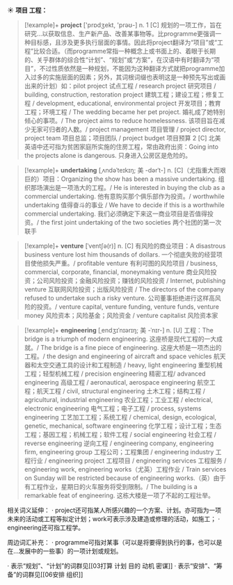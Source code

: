 ☀ <span class="category">**项目 工程：**</span>
>[!example]+ <span class="vocabulary">**project**</span> ['prɒdʒekt, 'prəʊ-] 
> <span class="definition">n. 1 [C] 规划的一项工作，旨在研究…以获取信息、生产新产品、改善某事物等。比programme更强调一种目标感，且涉及更多执行层面的事情。因此将project翻译为“项目”或“工程”比较合适。（而programme常指一种概念上或书面上的、着眼于长期的、关乎群体的综合性“计划”、“规划”或“方案”，在汉语中有时翻译为“项目”，不过性质依然是一种规划，不能因为这种翻译方式就把programme加入过多的实施层面的因素；另外，其词根词缀也表明这是一种预先写出或画出来的计划）如：</span>pilot project 试点工程 / research project 研究项目 / building, construction, restoration project 建筑工程；建设工程；修复工程 / development, educational, environmental project 开发项目；教育工程；环境工程 / The wedding became her pet project. 婚礼成了她特别倾心的事项。/ The project aims to reduce homelessness. 该项目旨在减少无家可归者的人数。/ project management 项目管理 / project director, project team 项目总监；项目团队 / project budget 项目预算 <span class="definition">2 [C] 北美英语中还可指为贫困家庭所实施的住房工程，常由政府出资：</span>Going into the projects alone is dangerous. 只身进入公房区是危险的。
       
>[!example]+ <span class="vocabulary">**undertaking**</span> [ˌʌndəˈteɪkɪŋ; 美 -dərˈt-]
> <span class="definition">n. [C]（尤指重大而艰巨的）项目：</span>Organizing the show has been a massive undertaking. 组织那场演出是一项浩大的工程。/ He is interested in buying the club as a commercial undertaking. 他有意购买那个俱乐部作为投资。/ worthwhile undertaking 值得奋斗的事业 / We have to decide if this is a worthwhile commercial undertaking. 我们必须确定下来这一商业项目是否值得投资。/ the first joint undertaking of the two societies 两个社团的第一次联手

>[!example]+ <span class="vocabulary">**venture**</span> [ˈventʃə(r)]
> <span class="definition">n. [C] 有风险的商业项目：</span>A disastrous business venture lost him thousands of dollars. 一个彻底失败的经营项目使他损失严重。/ profitable venture 有利可图的风险项目 / business, commercial, corporate, financial, moneymaking venture 商业风险投资；公司风险投资；金融风险投资；赚钱的风险投资 / Internet, publishing venture 互联网风险投资；出版风险投资 / The directors of the company refused to undertake such a risky venture. 公司董事拒绝进行这样高风险的投资。/ venture capital, venture funding, venture funds, venture money 风险资本；风险基金；风险资金 / venture capitalist 风险资本家

>[!example]+ <span class="vocabulary">**engineering**</span> [ˌendʒɪˈnɪərɪŋ; 美 -ˈnɪr-]
> <span class="definition">n. [U] 工程：</span>The bridge is a triumph of modern engineering. 这座桥是现代工程的一大成就。/ The bridge is a fine piece of engineering. 这座大桥是一项杰出的工程。/ the design and engineering of aircraft and space vehicles 航天器和太空交通工具的设计和工程制造 / heavy, light engineering 重型机械工程；轻型机械工程 / precision engineering 精密工程/ advanced engineering 高级工程 / aeronautical, aerospace engineering 航空工程；航天工程 / civil, structural engineering 土木工程；结构工程 / agricultural, industrial engineering 农业工程；工业工程 / electrical, electronic engineering 电气工程；电子工程 / process, systems engineering 工艺加工工程；系统工程 / chemical, design, ecological, genetic, mechanical, software engineering 化学工程；设计工程；生态工程；基因工程；机械工程；软件工程 / social engineering 社会工程 / reverse engineering 逆向工程 / engineering company, engineering firm, engineering group 工程公司；工程集团 / engineering industry 工程行业 / engineering project 工程项目 / engineering services 工程服务 / engineering work, engineering works（尤英）工程作业 / Train services on Sunday will be restricted because of engineering works.（英）由于有工程作业，星期日的火车服务将受到限制。/ The building is a remarkable feat of engineering. 这栋大楼是一项了不起的工程壮举。

相关词义延伸：
· project还可指某人所感兴趣的一个方案、计划。亦可指为一项未来的活动或工程等拟定计划；work可表示涉及建造或修理的活动，如施工；
· engineering还可指工程学。

周边词汇补充：
· programme可指对某事（可以是将要得到执行的事，也可以是在…发展中的一些事）的一项计划或规划。

· 表示“规划”、“计划”的词群见[[03打算 计划 目的 动机 密谋]]
· 表示“安排”、“筹备”的词群见[[06安排 组织]]
